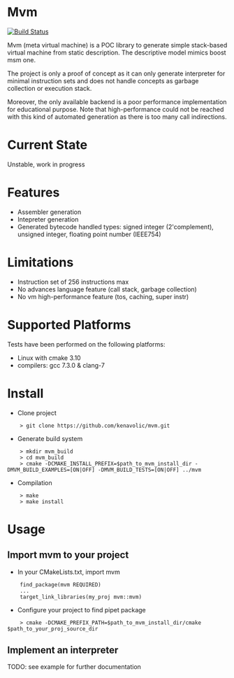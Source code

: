 # Mvm

[![Build Status](https://travis-ci.org/kenavolic/mvm.svg?branch=master)](https://travis-ci.org/kenavolic/mvm)

Mvm (meta virtual machine) is a POC library to generate simple stack-based virtual machine from static
description. The descriptive model mimics boost msm one.

The project is only a proof of concept as it can only generate interpreter
for minimal instruction sets and does not handle concepts as garbage collection or execution stack. 

Moreover, the only available backend is a poor performance implementation for educational purpose.
Note that high-performance could not be reached with this kind of automated generation as there is
too many call indirections.

# Current State

Unstable, work in progress

# Features

  * Assembler generation
  * Intepreter generation
  * Generated bytecode handled types: signed integer (2'complement), unsigned integer, floating point number (IEEE754)

# Limitations

 * Instruction set of 256 instructions max
 * No advances language feature (call stack, garbage collection)
 * No vm high-performance feature (tos, caching, super instr)

# Supported Platforms

Tests have been performed on the following platforms:

  * Linux with cmake 3.10 
  * compilers: gcc 7.3.0 & clang-7

# Install

  * Clone project
~~~
    > git clone https://github.com/kenavolic/mvm.git
~~~

  * Generate build system
~~~
    > mkdir mvm_build
    > cd mvm_build
    > cmake -DCMAKE_INSTALL_PREFIX=$path_to_mvm_install_dir -DMVM_BUILD_EXAMPLES=[ON|OFF] -DMVM_BUILD_TESTS=[ON|OFF] ../mvm
~~~

  * Compilation
~~~
    > make
    > make install
~~~

# Usage

## Import mvm to your project

  * In your CMakeLists.txt, import mvm
~~~
    find_package(mvm REQUIRED)
    ...
    target_link_libraries(my_proj mvm::mvm)
~~~

  * Configure your project to find pipet package
~~~
    > cmake -DCMAKE_PREFIX_PATH=$path_to_mvm_install_dir/cmake $path_to_your_proj_source_dir
~~~

## Implement an interpreter

TODO: see example for further documentation
